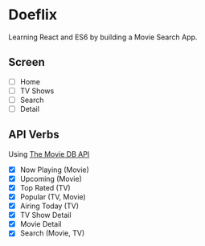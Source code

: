 # Doeflix

Learning React and ES6 by building a Movie Search App.

## Screen

- [ ] Home
- [ ] TV Shows
- [ ] Search
- [ ] Detail

## API Verbs

Using [The Movie DB API](https://www.themoviedb.org/)
- [x] Now Playing (Movie)
- [x] Upcoming (Movie)
- [x] Top Rated (TV)
- [x] Popular (TV, Movie)
- [x] Airing Today (TV)
- [x] TV Show Detail
- [x] Movie Detail
- [x] Search (Movie, TV)